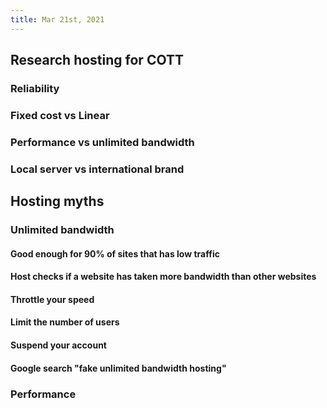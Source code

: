 ```yaml
---
title: Mar 21st, 2021
---
```


## Research hosting for COTT
### Reliability
### Fixed cost vs Linear
### Performance vs unlimited bandwidth
### Local server vs international brand
## Hosting myths
### Unlimited bandwidth
#### Good enough for 90% of sites that has low traffic
#### Host checks if a website has taken more bandwidth than other websites
#### Throttle your speed
#### Limit the number of users
#### Suspend your account
#### Google search "fake unlimited bandwidth hosting"
### Performance
####
